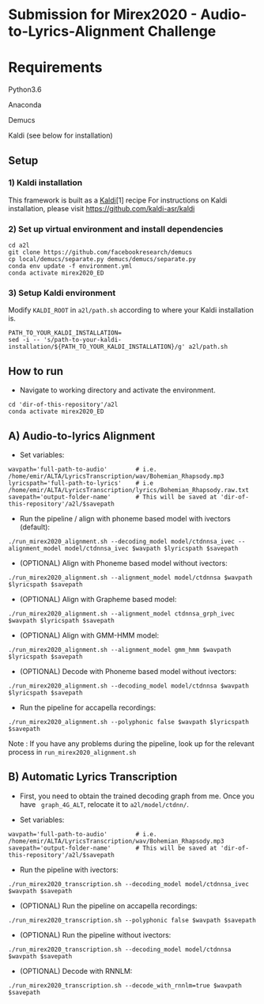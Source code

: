 # Submission for Mirex2020 - Audio-to-Lyrics-Alignment Challenge

# Requirements

Python3.6

Anaconda

Demucs

Kaldi (see below for installation)

## Setup

### 1) Kaldi  installation
This framework is built as a [Kaldi](http://kaldi-asr.org/)[1] recipe 
For instructions on Kaldi installation, please visit https://github.com/kaldi-asr/kaldi


### 2) Set up virtual environment and install dependencies

```
cd a2l
git clone https://github.com/facebookresearch/demucs
cp local/demucs/separate.py demucs/demucs/separate.py
conda env update -f environment.yml
conda activate mirex2020_ED
```

### 3) Setup Kaldi environment

Modify ```KALDI_ROOT``` in  ```a2l/path.sh``` according to where your Kaldi installation is.
```
PATH_TO_YOUR_KALDI_INSTALLATION=
sed -i -- 's/path-to-your-kaldi-installation/${PATH_TO_YOUR_KALDI_INSTALLATION}/g' a2l/path.sh
```

## How to run


* Navigate to working directory and activate the environment.
```
cd 'dir-of-this-repository'/a2l
conda activate mirex2020_ED
```
## A) Audio-to-lyrics Alignment

* Set variables:
```
wavpath='full-path-to-audio'        # i.e. /home/emir/ALTA/LyricsTranscription/wav/Bohemian_Rhapsody.mp3
lyricspath='full-path-to-lyrics'    # i.e /home/emir/ALTA/LyricsTranscription/lyrics/Bohemian_Rhapsody.raw.txt
savepath='output-folder-name'       # This will be saved at 'dir-of-this-repository'/a2l/$savepath
```
* Run the pipeline / align with phoneme based model with ivectors (default):
```
./run_mirex2020_alignment.sh --decoding_model model/ctdnnsa_ivec --alignment_model model/ctdnnsa_ivec $wavpath $lyricspath $savepath
```
* (OPTIONAL) Align with Phoneme based model without ivectors:
```
./run_mirex2020_alignment.sh --alignment_model model/ctdnnsa $wavpath $lyricspath $savepath
```
* (OPTIONAL) Align with Grapheme based model:
```
./run_mirex2020_alignment.sh --alignment_model ctdnnsa_grph_ivec $wavpath $lyricspath $savepath
```
* (OPTIONAL) Align with GMM-HMM model:
```
./run_mirex2020_alignment.sh --alignment_model gmm_hmm $wavpath $lyricspath $savepath
```
* (OPTIONAL) Decode with Phoneme based model without ivectors:
```
./run_mirex2020_alignment.sh --decoding_model model/ctdnnsa $wavpath $lyricspath $savepath
```
* Run the pipeline for accapella recordings:
```
./run_mirex2020_alignment.sh --polyphonic false $wavpath $lyricspath $savepath
```

Note : If you have any problems during the pipeline, look up for the relevant process in ```run_mirex2020_alignment.sh```

## B) Automatic Lyrics Transcription

* First, you need to obtain the trained decoding graph from me. Once you have ``` graph_4G_ALT```, relocate it to ```a2l/model/ctdnn/```. 

* Set variables:
```
wavpath='full-path-to-audio'        # i.e. /home/emir/ALTA/LyricsTranscription/wav/Bohemian_Rhapsody.mp3
savepath='output-folder-name'       # This will be saved at 'dir-of-this-repository'/a2l/$savepath
```
* Run the pipeline with ivectors:
```
./run_mirex2020_transcription.sh --decoding_model model/ctdnnsa_ivec $wavpath $savepath
```
* (OPTIONAL) Run the pipeline on accapella recordings:
```
./run_mirex2020_transcription.sh --polyphonic false $wavpath $savepath
```
* (OPTIONAL) Run the pipeline without ivectors:
```
./run_mirex2020_transcription.sh --decoding_model model/ctdnnsa $wavpath $savepath
```
* (OPTIONAL) Decode with RNNLM:
```
./run_mirex2020_transcription.sh --decode_with_rnnlm=true $wavpath $savepath
```
